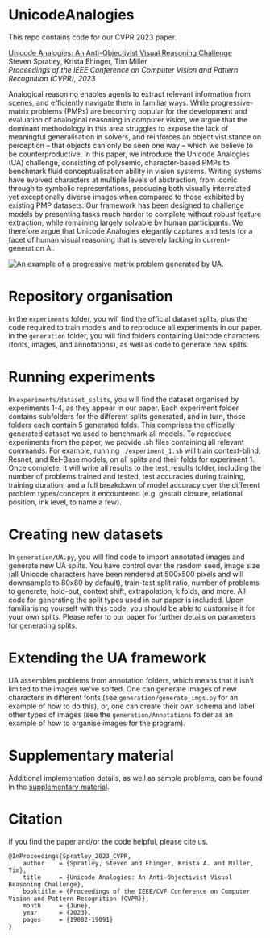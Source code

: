 # UnicodeAnalogies

This repo contains code for our CVPR 2023 paper.

[Unicode Analogies: An Anti-Objectivist Visual Reasoning Challenge](https://openaccess.thecvf.com/content/CVPR2023/papers/Spratley_Unicode_Analogies_An_Anti-Objectivist_Visual_Reasoning_Challenge_CVPR_2023_paper.pdf)  
Steven Spratley, Krista Ehinger, Tim Miller  
_Proceedings of the IEEE Conference on Computer Vision and Pattern Recognition (CVPR), 2023_

Analogical reasoning enables agents to extract relevant information from scenes, and efficiently navigate them in familiar ways. While progressive-matrix problems (PMPs) are becoming popular for the development and evaluation of analogical reasoning in computer vision, we argue that the dominant methodology in this area struggles to expose the lack of meaningful generalisation in solvers, and reinforces an objectivist stance on perception – that objects can only be seen one way – which we believe to be counterproductive. In this paper, we introduce the Unicode Analogies (UA) challenge, consisting of polysemic, character-based PMPs to benchmark fluid conceptualisation ability in vision systems. Writing systems have evolved characters at multiple levels of abstraction, from iconic through to symbolic representations, producing both visually interrelated yet exceptionally diverse images when compared to those exhibited by existing PMP datasets. Our framework has been designed to challenge models by presenting tasks much harder to complete without robust feature extraction, while remaining largely solvable by human participants. We therefore argue that Unicode Analogies elegantly captures and tests for a facet of human visual reasoning that is severely lacking in current-generation AI.

![An example of a progressive matrix problem generated by UA.](/example_pmp.png)

# Repository organisation

In the `experiments` folder, you will find the official dataset splits, plus the code required to train models and to reproduce all experiments in our paper. In the `generation` folder, you will find folders containing Unicode characters (fonts, images, and annotations), as well as code to generate new splits.

# Running experiments

In `experiments/dataset_splits`, you will find the dataset organised by experiments 1-4, as they appear in our paper. Each experiment folder contains subfolders for the different splits generated, and in turn, those folders each contain 5 generated folds. This comprises the officially generated dataset we used to benchmark all models. To reproduce experiments from the paper, we provide .sh files containing all relevant commands. For example, running `./experiment_1.sh` will train context-blind, Resnet, and Rel-Base models, on all splits and their folds for experiment 1. Once complete, it will write all results to the test_results folder, including the number of problems trained and tested, test accuracies during training, training duration, and a full breakdown of model accuracy over the different problem types/concepts it encountered (e.g. gestalt closure, relational position, ink level, to name a few).

# Creating new datasets
In `generation/UA.py`, you will find code to import annotated images and generate new UA splits. You have control over the random seed, image size (all Unicode characters have been rendered at 500x500 pixels and will downsample to 80x80 by default), train-test split ratio, number of problems to generate, hold-out, context shift, extrapolation, k folds, and more. All code for generating the split types used in our paper is included. Upon familiarising yourself with this code, you should be able to customise it for your own splits. Please refer to our paper for further details on parameters for generating splits.

# Extending the UA framework

UA assembles problems from annotation folders, which means that it isn't limited to the images we've sorted. One can generate images of new characters in different fonts (see `generation/generate_imgs.py` for an example of how to do this), or, one can create their own schema and label other types of images (see the `generation/Annotations` folder as an example of how to organise images for the program).

# Supplementary material

Additional implementation details, as well as sample problems, can be found in the [supplementary material](https://openaccess.thecvf.com/content/CVPR2023/supplemental/Spratley_Unicode_Analogies_An_CVPR_2023_supplemental.pdf).

# Citation

If you find the paper and/or the code helpful, please cite us.

```
@InProceedings{Spratley_2023_CVPR,
    author    = {Spratley, Steven and Ehinger, Krista A. and Miller, Tim},
    title     = {Unicode Analogies: An Anti-Objectivist Visual Reasoning Challenge},
    booktitle = {Proceedings of the IEEE/CVF Conference on Computer Vision and Pattern Recognition (CVPR)},
    month     = {June},
    year      = {2023},
    pages     = {19082-19091}
}
```
